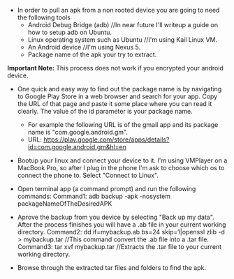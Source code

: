 * In order to pull an apk from a non rooted device you are going to need the following tools
	- Android Debug Bridge (adb) //In near future I'll writeup a guide on how to setup adb on Ubuntu.
	- Linux operating system such as Ubuntu //I'm using Kail Linux VM.
	- An Android device //I'm using Nexus 5.
	- Package name of the apk your try to extract. 
	
**Important Note:** This process does not work if you encrypted your android device.
* One quick and easy way to find out the package name is by navigating to Google Play Store 
in a web browser and search for your app. Copy the URL of that page and paste it some place 
where you can read it clearly. The value of the id parameter is your package name.
	- For example the following URL is of the gmail app and its package name is "com.google.android.gm".
	- URL: https://play.google.com/store/apps/details?id=com.google.android.gm&hl=en
	
* Bootup your linux and connect your device to it. I'm using VMPlayer on a MacBook Pro, so after 
I plug in the phone I'm ask to choose which os to connect the phone to. Select "Connect to Linux".

* Open terminal app (a command prompt) and run the following commands:
Command1: adb backup -apk -nosystem packageNameOfTheDesiredAPK 

* Aprove the backup from you device by selecting "Back up my data". After the process finishes you will
have a .ab file in your current working directory. 
Command2: dd if=mybackup.ab bs=24 skip=1|openssl zlib -d > mybackup.tar //This command convert the .ab file into a .tar file.
Command3: tar xvf mybackup.tar //Extracts the .tar file to your current working directory.

* Browse through the extracted tar files and folders to find the apk.


